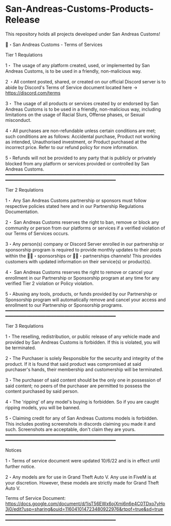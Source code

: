# San-Andreas-Customs-Products-Release
This repository holds all projects developed under San Andreas Customs! 

🎫・San Andreas Customs - Terms of Services 

Tier 1 Requlations

1・ The usage of any platform created, used, or implemented by San Andreas Customs, is to be used in a friendly, non-malicious way. 

2 ・All content posted, shared, or created on our official Discord server is to abide by Discord's Terms of Service document located here ->  https://discord.com/terms

3・ The usage of all products or services created by or endorsed by San Andreas Customs is to be used in a friendly, non-malicious way, including limitations on the usage of Racial Slurs, Offense phases, or Sexual misconduct. 

4・All purchases are non-refundable unless certain conditions are met; such conditions are as follows: Accidental purchase, Product not working as intended, Unauthorised investment, or Product purchased at the incorrect price. Refer to our refund policy for more information. 

5・Refunds will not be provided to any party that is publicly or privately blocked from any platform or services provided or controlled by San Andreas Customs. 
━━━━━━━━━━━━━━━━━━━━━━━━━━━━━━━━━━━━━━━━━━━━━━━━━━━━━━━━━━━━━━━━━━━━━━━━━━━━━━━━━━━━━━━━━━━━━━━━━━━━

Tier 2 Requlations

1・ Any San Andreas Customs partnership or sponsors must follow respective policies stated here and in our Partnership Regulations Documentation.

2・ San Andreas Customs reserves the right to ban, remove or block any community or person from our platforms or services if a verified violation of our Terms of Services occurs. 

3・Any person(s) company or Discord Server enrolled in our partnership or sponsorship program is required to provide monthly updates to their posts within the 🧑🏻・sponsorships or 🧑🏻・partnerships channels! This provides customers with updated information on their service(s) or product(s). 

4・ San Andreas Customs reserves the right to remove or cancel your enrollment in our Partnership or Sponsorship program at any time for any verified Tier 2 violation or Policy violation.

5・Abusing any tools, products, or funds provided by our Partnership or Sponsorship program will automatically remove and cancel your access and enrollment to our Partnership or Sponsorship programs. 
━━━━━━━━━━━━━━━━━━━━━━━━━━━━━━━━━━━━━━━━━━━━━━━━━━━━━━━━━━━━━━━━━━━━━━━━━━━━━━━━━━━━━━━━━━━━━━━━━━━━

Tier 3 Requlations

1・The reselling, redistribution, or public release of any vehicle made and provided by San Andreas Customs is forbidden. If this is violated, you will be terminated.

2・The Purchaser is solely Responsible for the security and integrity of the product. If it is found that said product was compromised at said purchaser's hands, their membership and customership will be terminated.

3・The purchaser of said content should be the only one in possession of said content; no peers of the purchaser are permitted to possess the content purchased by said person.

4・The 'ripping' of any model's buying is forbidden. So if you are caught ripping models, you will be banned.

5・Claiming credit for any of San Andreas Customs models is forbidden. This includes posting screenshots in discords claiming you made it and such. Screenshots are acceptable, don't claim they are yours.
━━━━━━━━━━━━━━━━━━━━━━━━━━━━━━━━━━━━━━━━━━━━━━━━━━━━━━━━━━━━━━━━━━━━━━━━━━━━━━━━━━━━━━━━━━━━━━━━━━━━

Notices

1・Terms of service document were updated 10/6/22 and is in effect until further notice. 

2・Any models are for use in Grand Theft Auto V. Any use in FiveM is at your discretion. However, these models are strictly made for Grand Theft Auto V.

Terms of Service Document: https://docs.google.com/document/d/1isT56EWx6ojXmi6n6e4C0TDxo7yHo3j0/edit?usp=sharing&ouid=116041014723480922976&rtpof=true&sd=true
━━━━━━━━━━━━━━━━━━━━━━━━━━━━━━━━━━━━━━━━━━━━━━━━━━━━━━━━━━━━━━━━━━━━━━━━━━━━━━━━━━━━━━━━━━━━━━━━━━━━ 
